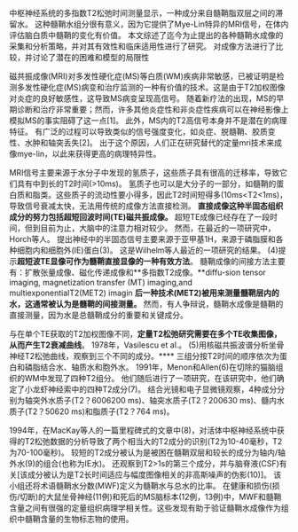 中枢神经系统的多指数T2松弛时间测量显示，一种成分来自髓鞘脂双层之间的滞留水。
这种髓鞘水组分很有意义，因为它提供了Mye-Lin特异的MRI信号，在体内评估脑白质中髓鞘的变化有价值。
本文综述了迄今为止提出的各种髓鞘水成像的采集和分析策略，并对其有效性和临床适用性进行了研究。
对成像方法进行了比较，并讨论了潜在的困难和模型的局限性



磁共振成像(MRI)对多发性硬化症(MS)等白质(WM)疾病非常敏感，已被证明是检测多发性硬化症(MS)病变和治疗监测的一种有价值的技术。这是由于T2加权图像对炎症的良好敏感性，这导致MS病变呈现高信号。
随着新疗法的出现，MS的早期诊断和治疗非常重要；然而，许多其他炎症性和非炎症性疾病可以在神经影像上模拟MS的事实阻碍了这一点[1]。
此外，MS内的T2高信号本身并不是潜在的病理特征。
有广泛的过程可以导致类似的信号强度变化，如炎症、脱髓鞘、胶质变性、水肿和轴突丢失[2]。
出于这个原因，人们正在研究替代的定量mri技术来成像mye-lin，以此来获得更高的病理特异性。





MRI信号主要来源于水分子中发现的氢质子，这些质子具有很高的迁移率，导致它们具有中到长的T2时间(>10ms)。
氢质子也可以是大分子的一部分，如髓鞘的蛋白质和脂类。这些质子的流动性要小得多，因此T2时间短得多(10ms<T2<1ms)，导致信号衰减太快，无法用传统的成像方法直接检测。
**直接成像这种半固态组织成分的努力包括超短回波时间(TE)磁共振成像。**
超短TE成像已经存在了一段时间，但到目前为止，大脑中的注意力相对较少。
然而，在最近的一项研究中，Horch等人。
提出神经中的半固态信号主要来源于亚甲基1H，来源于磷脂膜和各种细胞内和细胞外(IE)蛋白(3)。
这是Wilhelm等人最近的一项研究的结果。
(4)提示**超短波TE显像可作为髓鞘直接显像的一种有效方法**。
髓鞘成像的间接方法主要有：扩散张量成像、磁化传递成像和**多指数T2成像。**diffu-sion tensor imaging, magnetization transfer (MT) imaging,and multiexponentialT2(MET2) imagin
**后一种技术(MET2)被用来测量髓鞘层内的水，这通常被认为是髓鞘的间接测量。**
然而，有人争辩说，髓鞘水成像是髓鞘的直接测量，因为水是总髓鞘成分的重要和关键成分。



与在单个TE获取的T2加权图像不同，**定量T2松弛研究需要在多个TE收集图像，从而产生T2衰减曲线**。
1978年，Vasilescu et al.。
(5)用核磁共振波谱分析坐骨神经T2松弛曲线，观察到三个不同的成分。****
三组分按T2时间的顺序依次为蛋白和磷脂结合水、轴质水和胞外水。
1991年，Menon和Allen(6)在切除的猫脑组织的WM中发现了四种T2组分。
他们随后进行了一项研究，在该研究中，他们确定了小龙虾神经索中的四种T2成分(7)。
结合光镜和电子显微镜观察，4种成分分别为轴突外水质子(T2？6006200 ms)、轴突水质子(T2？200630 ms)、髓内水质子(T2？50620 ms)和脂质子(T2？764 ms)。



1994年，在MacKay等人的一篇里程碑式的文章中(8)，对活体中枢神经系统中获得的T2松弛数据的分析导致了两个相当大的T2成分的识别(T2为10-40毫秒，T2为70-100毫秒)。
较短的T2成分被认为是被困在髓鞘双层和较长的成分为轴内/轴外水(9)的组合(也称为IE水)。
还观察到T2>1s的第三个成分，并与脑脊液(CSF)有关[该成分被认为是T2长时间适应与幅度图像相关的非高斯噪声的伪影(10)]。
该小组还将术语髓鞘水分数(MWF)定义为髓鞘水与总水的比率。
在健康和损伤(损伤/切断)的大鼠坐骨神经(11例)和死后的MS脑标本(12例，13例)中，MWF和髓鞘含量之间有很强的定量组织病理学相关性。这些发现有助于验证髓鞘水成像作为组织中髓鞘含量的生物标志物的使用。